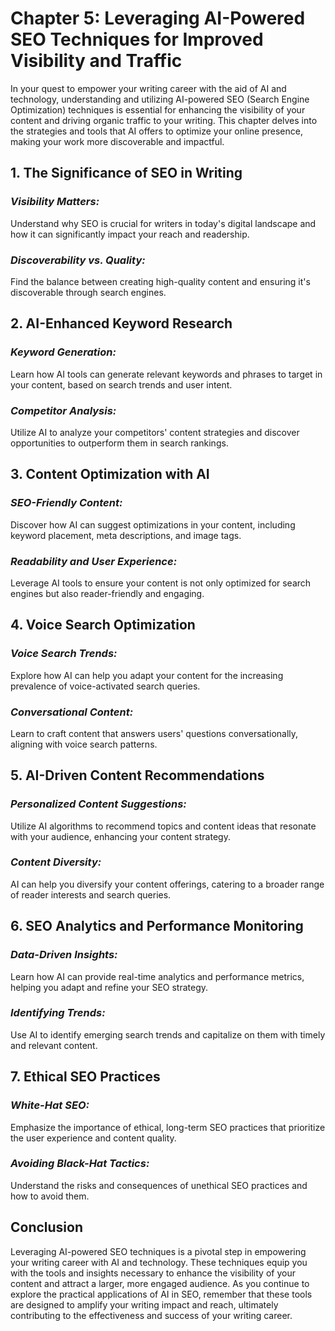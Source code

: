 Chapter 5: Leveraging AI-Powered SEO Techniques for Improved Visibility and Traffic
===================================================================================

In your quest to empower your writing career with the aid of AI and technology, understanding and utilizing AI-powered SEO (Search Engine Optimization) techniques is essential for enhancing the visibility of your content and driving organic traffic to your writing. This chapter delves into the strategies and tools that AI offers to optimize your online presence, making your work more discoverable and impactful.

**1. The Significance of SEO in Writing**
-----------------------------------------

### *Visibility Matters:*

Understand why SEO is crucial for writers in today's digital landscape and how it can significantly impact your reach and readership.

### *Discoverability vs. Quality:*

Find the balance between creating high-quality content and ensuring it's discoverable through search engines.

**2. AI-Enhanced Keyword Research**
-----------------------------------

### *Keyword Generation:*

Learn how AI tools can generate relevant keywords and phrases to target in your content, based on search trends and user intent.

### *Competitor Analysis:*

Utilize AI to analyze your competitors' content strategies and discover opportunities to outperform them in search rankings.

**3. Content Optimization with AI**
-----------------------------------

### *SEO-Friendly Content:*

Discover how AI can suggest optimizations in your content, including keyword placement, meta descriptions, and image tags.

### *Readability and User Experience:*

Leverage AI tools to ensure your content is not only optimized for search engines but also reader-friendly and engaging.

**4. Voice Search Optimization**
--------------------------------

### *Voice Search Trends:*

Explore how AI can help you adapt your content for the increasing prevalence of voice-activated search queries.

### *Conversational Content:*

Learn to craft content that answers users' questions conversationally, aligning with voice search patterns.

**5. AI-Driven Content Recommendations**
----------------------------------------

### *Personalized Content Suggestions:*

Utilize AI algorithms to recommend topics and content ideas that resonate with your audience, enhancing your content strategy.

### *Content Diversity:*

AI can help you diversify your content offerings, catering to a broader range of reader interests and search queries.

**6. SEO Analytics and Performance Monitoring**
-----------------------------------------------

### *Data-Driven Insights:*

Learn how AI can provide real-time analytics and performance metrics, helping you adapt and refine your SEO strategy.

### *Identifying Trends:*

Use AI to identify emerging search trends and capitalize on them with timely and relevant content.

**7. Ethical SEO Practices**
----------------------------

### *White-Hat SEO:*

Emphasize the importance of ethical, long-term SEO practices that prioritize the user experience and content quality.

### *Avoiding Black-Hat Tactics:*

Understand the risks and consequences of unethical SEO practices and how to avoid them.

**Conclusion**
--------------

Leveraging AI-powered SEO techniques is a pivotal step in empowering your writing career with AI and technology. These techniques equip you with the tools and insights necessary to enhance the visibility of your content and attract a larger, more engaged audience. As you continue to explore the practical applications of AI in SEO, remember that these tools are designed to amplify your writing impact and reach, ultimately contributing to the effectiveness and success of your writing career.
